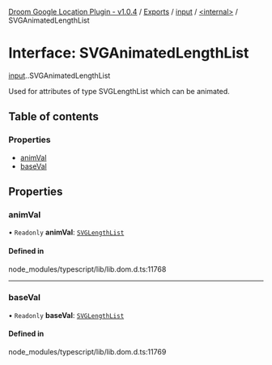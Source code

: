 [Droom Google Location Plugin - v1.0.4](../README.md) / [Exports](../modules.md) / [input](../modules/input.md) / [<internal\>](../modules/input._internal_.md) / SVGAnimatedLengthList

# Interface: SVGAnimatedLengthList

[input](../modules/input.md).[<internal>](../modules/input._internal_.md).SVGAnimatedLengthList

Used for attributes of type SVGLengthList which can be animated.

## Table of contents

### Properties

- [animVal](input._internal_.SVGAnimatedLengthList.md#animval)
- [baseVal](input._internal_.SVGAnimatedLengthList.md#baseval)

## Properties

### animVal

• `Readonly` **animVal**: [`SVGLengthList`](../modules/input._internal_.md#svglengthlist)

#### Defined in

node_modules/typescript/lib/lib.dom.d.ts:11768

___

### baseVal

• `Readonly` **baseVal**: [`SVGLengthList`](../modules/input._internal_.md#svglengthlist)

#### Defined in

node_modules/typescript/lib/lib.dom.d.ts:11769

